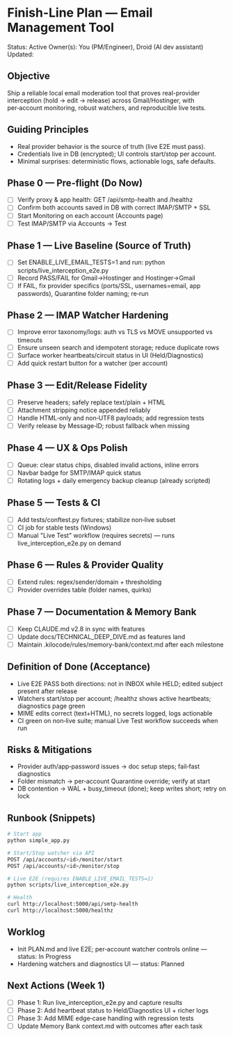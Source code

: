 # Finish-Line Plan — Email Management Tool

Status: Active
Owner(s): You (PM/Engineer), Droid (AI dev assistant)
Updated: <set by commits>

## Objective
Ship a reliable local email moderation tool that proves real-provider interception (hold → edit → release) across Gmail/Hostinger, with per‑account monitoring, robust watchers, and reproducible live tests.

## Guiding Principles
- Real provider behavior is the source of truth (live E2E must pass).
- Credentials live in DB (encrypted); UI controls start/stop per account.
- Minimal surprises: deterministic flows, actionable logs, safe defaults.

## Phase 0 — Pre‑flight (Do Now)
- [ ] Verify proxy & app health: GET /api/smtp-health and /healthz
- [ ] Confirm both accounts saved in DB with correct IMAP/SMTP + SSL
- [ ] Start Monitoring on each account (Accounts page)
- [ ] Test IMAP/SMTP via Accounts → Test

## Phase 1 — Live Baseline (Source of Truth)
- [ ] Set ENABLE_LIVE_EMAIL_TESTS=1 and run:
      python scripts/live_interception_e2e.py
- [ ] Record PASS/FAIL for Gmail→Hostinger and Hostinger→Gmail
- [ ] If FAIL, fix provider specifics (ports/SSL, usernames=email, app passwords), Quarantine folder naming; re‑run

## Phase 2 — IMAP Watcher Hardening
- [ ] Improve error taxonomy/logs: auth vs TLS vs MOVE unsupported vs timeouts
- [ ] Ensure unseen search and idempotent storage; reduce duplicate rows
- [ ] Surface worker heartbeats/circuit status in UI (Held/Diagnostics)
- [ ] Add quick restart button for a watcher (per account)

## Phase 3 — Edit/Release Fidelity
- [ ] Preserve headers; safely replace text/plain + HTML
- [ ] Attachment stripping notice appended reliably
- [ ] Handle HTML‑only and non‑UTF8 payloads; add regression tests
- [ ] Verify release by Message‑ID; robust fallback when missing

## Phase 4 — UX & Ops Polish
- [ ] Queue: clear status chips, disabled invalid actions, inline errors
- [ ] Navbar badge for SMTP/IMAP quick status
- [ ] Rotating logs + daily emergency backup cleanup (already scripted)

## Phase 5 — Tests & CI
- [ ] Add tests/conftest.py fixtures; stabilize non‑live subset
- [ ] CI job for stable tests (Windows)
- [ ] Manual "Live Test" workflow (requires secrets) — runs live_interception_e2e.py on demand

## Phase 6 — Rules & Provider Quality
- [ ] Extend rules: regex/sender/domain + thresholding
- [ ] Provider overrides table (folder names, quirks)

## Phase 7 — Documentation & Memory Bank
- [ ] Keep CLAUDE.md v2.8 in sync with features
- [ ] Update docs/TECHNICAL_DEEP_DIVE.md as features land
- [ ] Maintain .kilocode/rules/memory-bank/context.md after each milestone
## Definition of Done (Acceptance)
- Live E2E PASS both directions: not in INBOX while HELD; edited subject present after release
- Watchers start/stop per account; /healthz shows active heartbeats; diagnostics page green
- MIME edits correct (text+HTML), no secrets logged, logs actionable
- CI green on non‑live suite; manual Live Test workflow succeeds when run

## Risks & Mitigations
- Provider auth/app‑password issues → doc setup steps; fail‑fast diagnostics
- Folder mismatch → per‑account Quarantine override; verify at start
- DB contention → WAL + busy_timeout (done); keep writes short; retry on lock

## Runbook (Snippets)
```bash
# Start app
python simple_app.py

# Start/Stop watcher via API
POST /api/accounts/<id>/monitor/start
POST /api/accounts/<id>/monitor/stop

# Live E2E (requires ENABLE_LIVE_EMAIL_TESTS=1)
python scripts/live_interception_e2e.py

# Health
curl http://localhost:5000/api/smtp-health
curl http://localhost:5000/healthz
```

## Worklog
- <yyyy-mm-dd> Init PLAN.md and live E2E; per‑account watcher controls online — status: In Progress
- <yyyy-mm-dd> Hardening watchers and diagnostics UI — status: Planned

## Next Actions (Week 1)
- [ ] Phase 1: Run live_interception_e2e.py and capture results
- [ ] Phase 2: Add heartbeat status to Held/Diagnostics UI + richer logs
- [ ] Phase 3: Add MIME edge‑case handling with regression tests
- [ ] Update Memory Bank context.md with outcomes after each task
